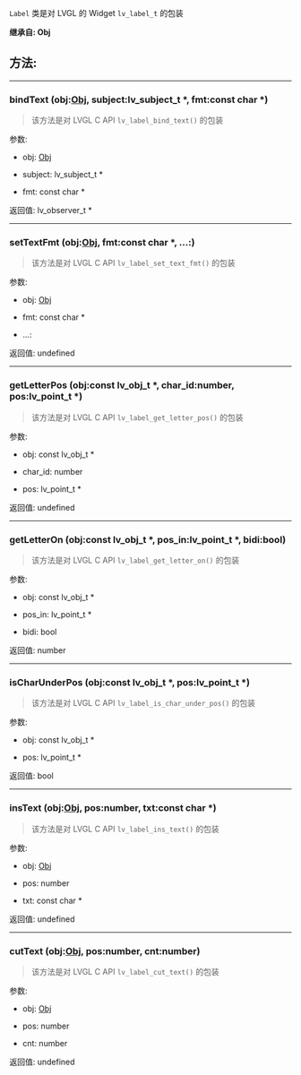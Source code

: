 `Label` 类是对 LVGL 的 Widget `lv_label_t` 的包装

**继承自: Obj**

## 方法:

-----

### bindText (obj:[Obj](../Obj), subject:lv_subject_t *, fmt:const char *)

> 该方法是对 LVGL C API `lv_label_bind_text()` 的包装

参数:

* obj: [Obj](../Obj)

* subject: lv_subject_t *

* fmt: const char *

返回值:
lv_observer_t *

-----

### setTextFmt (obj:[Obj](../Obj), fmt:const char *, ...:)

> 该方法是对 LVGL C API `lv_label_set_text_fmt()` 的包装

参数:

* obj: [Obj](../Obj)

* fmt: const char *

* ...: 

返回值:
undefined

-----

### getLetterPos (obj:const lv_obj_t *, char_id:number, pos:lv_point_t *)

> 该方法是对 LVGL C API `lv_label_get_letter_pos()` 的包装

参数:

* obj: const lv_obj_t *

* char_id: number

* pos: lv_point_t *

返回值:
undefined

-----

### getLetterOn (obj:const lv_obj_t *, pos_in:lv_point_t *, bidi:bool)

> 该方法是对 LVGL C API `lv_label_get_letter_on()` 的包装

参数:

* obj: const lv_obj_t *

* pos_in: lv_point_t *

* bidi: bool

返回值:
number

-----

### isCharUnderPos (obj:const lv_obj_t *, pos:lv_point_t *)

> 该方法是对 LVGL C API `lv_label_is_char_under_pos()` 的包装

参数:

* obj: const lv_obj_t *

* pos: lv_point_t *

返回值:
bool

-----

### insText (obj:[Obj](../Obj), pos:number, txt:const char *)

> 该方法是对 LVGL C API `lv_label_ins_text()` 的包装

参数:

* obj: [Obj](../Obj)

* pos: number

* txt: const char *

返回值:
undefined

-----

### cutText (obj:[Obj](../Obj), pos:number, cnt:number)

> 该方法是对 LVGL C API `lv_label_cut_text()` 的包装

参数:

* obj: [Obj](../Obj)

* pos: number

* cnt: number

返回值:
undefined



